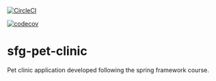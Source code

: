[![CircleCI](https://circleci.com/gh/daniloCentorbi/sfg-pet-clinic.svg?style=svg)](https://circleci.com/gh/daniloCentorbi/sfg-pet-clinic)

[![codecov](https://codecov.io/gh/daniloCentorbi/sfg-pet-clinic/branch/master/graph/badge.svg)](https://codecov.io/gh/daniloCentorbi/sfg-pet-clinic)

# sfg-pet-clinic
Pet clinic application developed following the spring framework course.
